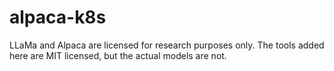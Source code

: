 # alpaca-k8s

LLaMa and Alpaca are licensed for research purposes only. The tools added here are MIT licensed, but the actual models are not.

